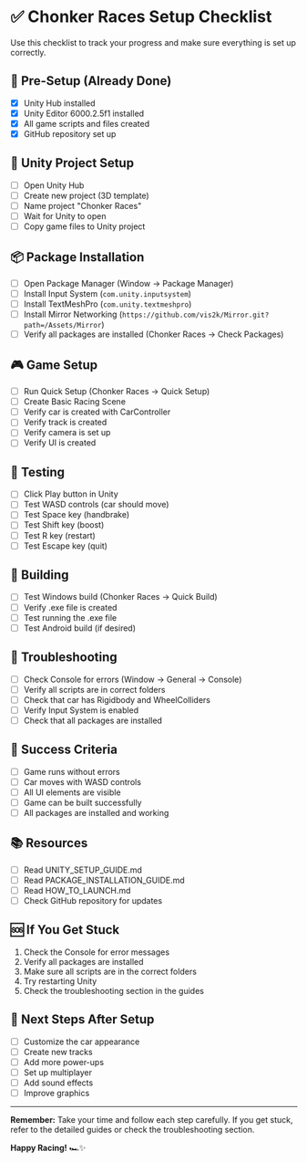 # ✅ Chonker Races Setup Checklist

Use this checklist to track your progress and make sure everything is set up correctly.

## 🎯 **Pre-Setup (Already Done)**
- [x] Unity Hub installed
- [x] Unity Editor 6000.2.5f1 installed
- [x] All game scripts and files created
- [x] GitHub repository set up

## 🚀 **Unity Project Setup**
- [ ] Open Unity Hub
- [ ] Create new project (3D template)
- [ ] Name project "Chonker Races"
- [ ] Wait for Unity to open
- [ ] Copy game files to Unity project

## 📦 **Package Installation**
- [ ] Open Package Manager (Window → Package Manager)
- [ ] Install Input System (`com.unity.inputsystem`)
- [ ] Install TextMeshPro (`com.unity.textmeshpro`)
- [ ] Install Mirror Networking (`https://github.com/vis2k/Mirror.git?path=/Assets/Mirror`)
- [ ] Verify all packages are installed (Chonker Races → Check Packages)

## 🎮 **Game Setup**
- [ ] Run Quick Setup (Chonker Races → Quick Setup)
- [ ] Create Basic Racing Scene
- [ ] Verify car is created with CarController
- [ ] Verify track is created
- [ ] Verify camera is set up
- [ ] Verify UI is created

## 🎯 **Testing**
- [ ] Click Play button in Unity
- [ ] Test WASD controls (car should move)
- [ ] Test Space key (handbrake)
- [ ] Test Shift key (boost)
- [ ] Test R key (restart)
- [ ] Test Escape key (quit)

## 🔧 **Building**
- [ ] Test Windows build (Chonker Races → Quick Build)
- [ ] Verify .exe file is created
- [ ] Test running the .exe file
- [ ] Test Android build (if desired)

## 🐛 **Troubleshooting**
- [ ] Check Console for errors (Window → General → Console)
- [ ] Verify all scripts are in correct folders
- [ ] Check that car has Rigidbody and WheelColliders
- [ ] Verify Input System is enabled
- [ ] Check that all packages are installed

## 🎉 **Success Criteria**
- [ ] Game runs without errors
- [ ] Car moves with WASD controls
- [ ] All UI elements are visible
- [ ] Game can be built successfully
- [ ] All packages are installed and working

## 📚 **Resources**
- [ ] Read UNITY_SETUP_GUIDE.md
- [ ] Read PACKAGE_INSTALLATION_GUIDE.md
- [ ] Read HOW_TO_LAUNCH.md
- [ ] Check GitHub repository for updates

## 🆘 **If You Get Stuck**
1. Check the Console for error messages
2. Verify all packages are installed
3. Make sure all scripts are in the correct folders
4. Try restarting Unity
5. Check the troubleshooting section in the guides

## 🎯 **Next Steps After Setup**
- [ ] Customize the car appearance
- [ ] Create new tracks
- [ ] Add more power-ups
- [ ] Set up multiplayer
- [ ] Add sound effects
- [ ] Improve graphics

---

**Remember:** Take your time and follow each step carefully. If you get stuck, refer to the detailed guides or check the troubleshooting section.

**Happy Racing!** 🏎️✨
